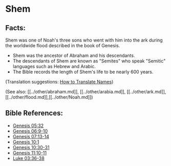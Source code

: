 # Shem #

## Facts: ##

Shem was one of Noah's three sons who went with him into the ark during the worldwide flood described in the book of Genesis.

* Shem was the ancestor of Abraham and his descendants.
* The descendants of Shem are known as "Semites" who speak "Semitic" languages such as Hebrew and Arabic.
* The Bible records the length of Shem's life to be nearly 600 years.

(Translation suggestions: [How to Translate Names](en/ta-vol1/translate/man/translate-names))

(See also: [[../other/abraham.md]], [[../other/arabia.md]], [[../other/ark.md]], [[../other/flood.md]],[[../other/Noah.md]])

## Bible References: ##

* [Genesis 05:32](en/tn/gen/help/05/32)
* [Genesis 06:9-10](en/tn/gen/help/06/09)
* [Genesis 07:13-14](en/tn/gen/help/07/13)
* [Genesis 10:1](en/tn/gen/help/10/01)
* [Genesis 10:30-31](en/tn/gen/help/10/30)
* [Genesis 11:10-11](en/tn/gen/help/11/10)
* [Luke 03:36-38](en/tn/luk/help/03/36)
